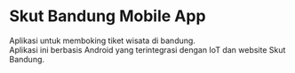 # Skut Bandung Mobile App

Aplikasi untuk memboking tiket wisata di bandung.\
Aplikasi ini berbasis Android yang terintegrasi dengan IoT dan website Skut Bandung.
